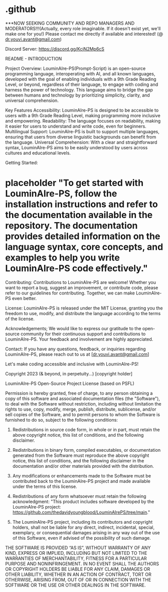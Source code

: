 # .github

***NOW SEEKING COMMUNITY AND REPO MANAGERS AND MODERATORS!!!(Actually, every role imaginable. If it doesn't exist yet, we'll make one for you!) 
Please contact me directly if available and interested! (@ dr.youvi.avant@gmail.com)

Discord Server: https://discord.gg/KcjN2Mp6cS

README - INTRODUCTION

Project Overview:
LouminAIre-PS(Prompt-Script) is an open-source programming language, interoperating with AI, and all known languages, developed with the goal of enabling individuals with a 9th Grade Reading Level, or beyond, regardless of their language, to engage with coding and harness the power of technology. This language aims to bridge the gap between humans and technology by prioritizing simplicity, clarity, and universal comprehension.

Key Features
Accessibility: LouminAIre-PS is designed to be accessible to users with a 9th Grade Reading Level, making programming more inclusive and empowering.
Readability: The language focuses on readability, making it easier for users to understand and write code, even for beginners.
Multilingual Support: LouminAIre-PS is built to support multiple languages, ensuring that users from diverse linguistic backgrounds can benefit from the language.
Universal Comprehension: With a clear and straightforward syntax, LouminAIre-PS aims to be easily understood by users across cultures and educational levels.

Getting Started:
# placeholder "To get started with LouminAIre-PS, follow the installation instructions and refer to the documentation available in the repository. The documentation provides detailed information on the language syntax, core concepts, and examples to help you write LouminAIre-PS code effectively."

Contributing:
Contributions to LouminAIre-PS are welcome! Whether you want to report a bug, suggest an improvement, or contribute code, please refer to our guidelines for contributing. Together, we can make LouminAIre-PS even better.

License:
LouminAIre-PS is released under the MIT License, granting you the freedom to use, modify, and distribute the language according to the terms of the license.

Acknowledgements;
We would like to express our gratitude to the open-source community for their continuous support and contributions to LouminAIre-PS. Your feedback and involvement are highly appreciated.

Contact:
If you have any questions, feedback, or inquiries regarding LouminAIre-PS, please reach out to us at [dr.youvi.avant@gmail.com]

Let's make coding accessible and inclusive with LouminAIre-PS!

Copyright 2023 (& beyond, in perpetuity...) [copyright holder]

LouminAIre-PS Open-Source Project License (based on PSFL)

Permission is hereby granted, free of charge, to any person obtaining a copy of this software and associated documentation files (the "Software"), to deal with the Software without restriction, including without limitation the rights to use, copy, modify, merge, publish, distribute, sublicense, and/or sell copies of the Software, and to permit persons to whom the Software is furnished to do so, subject to the following conditions:

1. Redistributions in source code form, in whole or in part, must retain the above copyright notice, this list of conditions, and the following disclaimer.

2. Redistributions in binary form, compiled executables, or documentation generated from the Software must reproduce the above copyright notice, this list of conditions, and the following disclaimer in the documentation and/or other materials provided with the distribution.

3. Any modifications or enhancements made to the Software must be contributed back to the LouminAIre-PS project and made available under the terms of this license.

4. Redistributions of any form whatsoever must retain the following acknowledgment:
   "This product includes software developed by the LouminAIre-PS project: https://github.com/thedavidyoungblood/LouminAIrePS/tree/main."

5. The LouminAIre-PS project, including its contributors and copyright holders, shall not be liable for any direct, indirect, incidental, special, exemplary, or consequential damages arising in any way out of the use of this Software, even if advised of the possibility of such damage.

THE SOFTWARE IS PROVIDED “AS IS”, WITHOUT WARRANTY OF ANY KIND, EXPRESS OR IMPLIED, INCLUDING BUT NOT LIMITED TO THE WARRANTIES OF MERCHANTABILITY, FITNESS FOR A PARTICULAR PURPOSE AND NONINFRINGEMENT. IN NO EVENT SHALL THE AUTHORS OR COPYRIGHT HOLDERS BE LIABLE FOR ANY CLAIM, DAMAGES OR OTHER LIABILITY, WHETHER IN AN ACTION OF CONTRACT, TORT OR OTHERWISE, ARISING FROM, OUT OF OR IN CONNECTION WITH THE SOFTWARE OR THE USE OR OTHER DEALINGS IN THE SOFTWARE.
